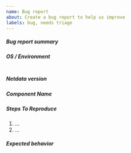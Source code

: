 ```yaml
---
name: Bug report
about: Create a bug report to help us improve
labels: bug, needs triage
---
```


<!--
When creating a bug report please:
- Verify first that your issue is not already reported on GitHub.
- Test if the latest release and master branch are affected too.
-->

##### Bug report summary
<!-- Provide a clear and concise description of what the bug. -->

##### OS / Environment
<!--
Provide as much information about your environment (OS distribution, running in container, etc.)
as possible to allow us reproduce this bug faster.

To get this information execute:
- uname -a; grep -Hv "^#" /etc/*release  # linux/bsd
- uname -a; sw_vers                      # macOS

Place output in the code section.  
 -->
```

```

##### Netdata version
<!--
Provide output of netdata -V.
 
If netdata is running execute: $(ps aux | grep -E -o "[a-zA-Z/]+netdata ") -V
 -->
 

##### Component Name
<!--
Write which component is affected. We group our components the same way our code is structured so basically: 
component name = dir in top level directory of repository.
-->

##### Steps To Reproduce
<!--
Describe how you found this bug and how we can reproduce it. Preferable with a minimal test-case scenario.
You can paste gist.github.com links for larger files.
-->

1. ...
2. ...

##### Expected behavior
<!-- Provide a clear and concise description of what you expected to happen. -->